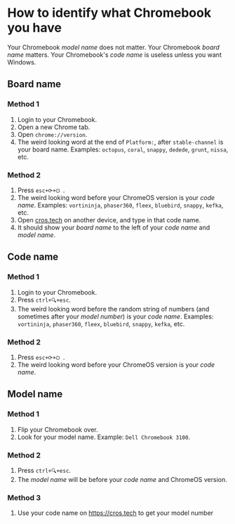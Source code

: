 # How to identify what Chromebook you have
Your Chromebook *model name* does not matter. Your Chromebook *board name* matters. Your Chromebook's *code name* is useless unless you want Windows.

## Board name
### Method 1
1. Login to your Chromebook.
2. Open a new Chrome tab.
3. Open `chrome://version`.
4. The weird looking word at the end of `Platform:`, after `stable-channel` is your board name. Examples: `octopus`, `coral`, `snappy`, `dedede`, `grunt`, `nissa`, etc.

### Method 2
1. Press `esc+⟳+⏻ `. 
2. The weird looking word before your ChromeOS version is your *code name*. Examples: `vortininja`, `phaser360`, `fleex`, `bluebird`, `snappy`, `kefka`, etc.
3. Open [cros.tech](https://cros.tech) on another device, and type in that code name.
4. It should show your *board name* to the left of your *code name* and *model name*.

## Code name
### Method 1
1. Login to your Chromebook.
2. Press `ctrl+🔍+esc`.
3. The weird looking word before the random string of numbers (and sometimes after your *model number*) is your *code name*. Examples: `vortininja`, `phaser360`, `fleex`, `bluebird`, `snappy`, `kefka`, etc.

### Method 2
1. Press `esc+⟳+⏻ `. 
2. The weird looking word before your ChromeOS version is your *code name*.

## Model name
### Method 1
1. Flip your Chromebook over.
2. Look for your model name. Example: `Dell Chromebook 3100`.

### Method 2
1. Press `ctrl+🔍+esc`. 
2. The *model name* will be before your *code name* and ChromeOS version.

### Method 3
1. Use your code name on https://cros.tech to get your model number
